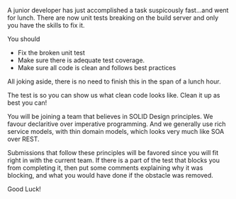 A junior developer has just accomplished a task suspicously fast...and went for lunch.
There are now unit tests breaking on the build server and only you have the skills to fix it.

You should 

  - Fix the broken unit test
  - Make sure there is adequate test coverage.
  - Make sure all code is clean and follows best practices 

All joking aside, there is no need to finish this in the span of a lunch hour. 

The test is so you can show us what clean code looks like. Clean it up as best you can!

You will be joining a team that believes in SOLID Design principles. We favour declaritive over imperative programming. And we generally use rich service models, with thin domain models, which looks very much like SOA over REST.

Submissions that follow these principles will be favored since you will fit right in with the current team. If there is a part of the test that blocks you from completing it, then put some comments explaining why it was blocking, and what you would have done if the obstacle was removed.

Good Luck!
